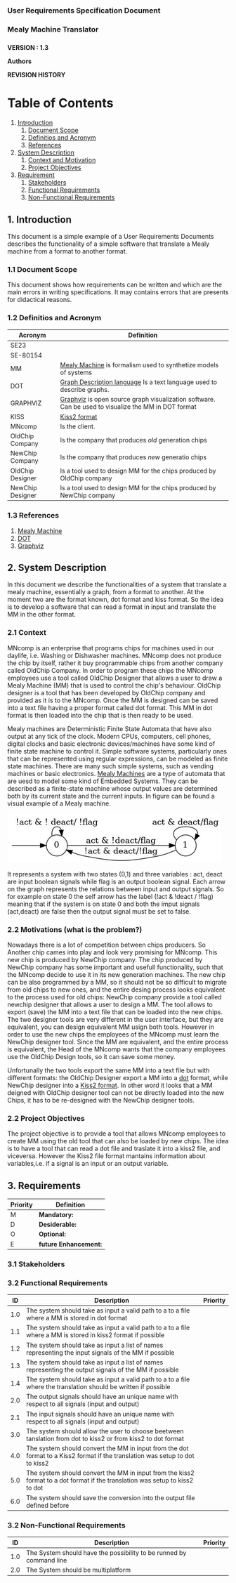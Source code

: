 
### User Requirements Specification Document
### Mealy Machine Translator
#####


**VERSION : 1.3**

**Authors**  


**REVISION HISTORY**



# Table of Contents

1. [Introduction](#p1)
	1. [Document Scope](#sp1.1)
	2. [Definitios and Acronym](#sp1.2) 
	3. [References](#sp1.3)
2. [System Description](#p2)
	1. [Context and Motivation](#sp2.1)
	2. [Project Objectives](#sp2.2)
3. [Requirement](#p3)
 	1. [Stakeholders](#sp3.1)
 	2. [Functional Requirements](#sp3.2)
 	3. [Non-Functional Requirements](#sp3.3)
  
  

<a name="p1"></a>

## 1. Introduction

<a name="sp1.1"></a>
This document is a simple example of a User Requirements Documents  describes the functionality of a simple software that translate a Mealy machine from a format to another format.

### 1.1 Document Scope

This document shows how requirements can be written and which are the main errors in writing specifications. It may contains errors that are presents for didactical reasons. 

### 1.2 Definitios and Acronym


| Acronym				| Definition | 
| ------------------------------------- | ----------- | 
| SE23                                  | |
| SE-80154                              | |
| MM                                    | [Mealy Machine](https://en.wikipedia.org/wiki/Mealy_machine) is formalism used to synthetize models of systems|
| DOT                                   | [Graph Description language](https://en.wikipedia.org/wiki/DOT_%28graph_description_language%29) Is a text language used to describe graphs.|
| GRAPHVIZ                              | [Graphviz](https://www.graphviz.org/) is open source graph visualization software. Can be used to visualize the MM in DOT format|
| KISS                                  |[Kiss2 format](https://automata.cs.ru.nl/BenchmarkCircuits/Kiss) |
| MNcomp                                |Is the client. |
| OldChip Company                       |Is the company that produces *old* generation chips|
| NewChip Company                       |Is the company that produces  *new* generatio chips|
| OldChip Designer                      |Is a tool used to design MM for the chips produced by OldChip company|
| NewChip Designer                      |Is a tool used to design MM for the chips produced by NewChip company|



<a name="sp1.3"></a>

### 1.3 References 

<a name="p2"></a>

1. [Mealy Machine](https://en.wikipedia.org/wiki/Mealy_machine)
2. [DOT](https://en.wikipedia.org/wiki/DOT_%28graph_description_language%29)
3. [Graphviz](https://www.graphviz.org/) 


## 2. System Description

<a name="sp2.15"></a>

In this document we describe the functionalities of a system that translate a mealy machine, essentially a graph, from a format to another. At the moment two are the format known, dot format and kiss format. So the idea is to develop a software that can read a format in input and translate the MM in the other format. 

### 2.1 Context
<a name="sp2.2"></a>

MNcomp is an enterprise that programs chips for machines used in our daylife, i.e. Washing or Dishwasher machines. MNcomp does not produce the chip by itself, rather it buy programmable chips from another company called OldChip Company. In order to program these chips the MNcomp employees use a tool called OldChip Designer that allows a user to draw a Mealy Machine (MM) that is used to control the chip's behaviour. OldChip designer is a tool that has been developed by OldChip company and provided as it is to the MNcomp. Once the MM is designed can be saved into a text file having a proper format called dot format. This MM in dot format is then loaded into the chip that is then ready to be used.

Mealy machines are Deterministic Finite State Automata that have also output at any tick of the clock. Modern CPUs, computers, cell phones, digital clocks and basic electronic devices/machines have some kind of finite state machine to control it. Simple software systems, particularly ones that can be represented using regular expressions, can be modeled as finite state machines. There are many such simple systems, such as vending machines or basic electronics.
[Mealy Machines](https://en.wikipedia.org/wiki/Mealy_machine) are a type of automata that are uesd to model some kind of Embedded Systems. They can be described as a finite-state machine whose output values are determined both by its current state and the current inputs. In figure can be found a visual example of a Mealy machine.

![Example of Mealy Machine](imgs/acc.jpg "Example of a mealy machine")

It represents a system with two states (0,1) and three variables : act, deact are input boolean signals while flag is an output boolean signal. Each arrow on the graph represents the relations between input and output signals. So for example on state 0 the self arrow has the label (!act & !deact / !flag) meaning that if the system is on state 0 and both the imput signals (act,deact) are false then the output signal must be set to false.

### 2.2 Motivations (what is the problem?)
Nowadays there is a lot of competition between chips producers. So Another chip cames into play and look very promising for MNcomp. This new chip is produced by NewChip company. The chip produced by NewChip company has some important and usefull functionality, such that the MNcomp decide to use it in its new generation machines. The new chip can be also programmed by a MM, so it should not be so difficult to migrate from old chips to new ones, and the entire desing process looks equivalent to the process used for  old chips: NewChip company provide a tool called  newchip designer that allows a user to design a MM. The tool allows to export (save) the MM into a text file that can be loaded into the new chips. The two designer tools are very different in the  user interface, but they are equivalent, you can design equivalent MM usign both tools. However in order to use the new chips the employees of the MNcomp must learn the NewChip designer tool. Since the MM are equivalent, and the entire process is equivalent, the Head of the MNcomp wants that the company employees use the OldChip Design tools, so it can save some money.

Unfortunally the two tools export the same MM into a text file but with different formats: the OldChip Designer export a MM into a [dot](https://en.wikipedia.org/wiki/DOT_%28graph_description_language%29) format, while NewChip designer into a [Kiss2 format](https://automata.cs.ru.nl/BenchmarkCircuits/Kiss). In other word it looks that a MM deigned with OldChip designer tool can not be directly loaded into the new Chips, it has to be re-designed with the NewChip designer tools.

### 2.2 Project Objectives 

<a name="p3"></a>

The project objective is to provide a tool that allows MNcomp employees to create MM using the old tool that can also be loaded by new chips. The idea is to have a tool that can read a dot file and traslate it into a kiss2 file, and viceversa. However the Kiss2 file format mantains information about variables,i.e. if a signal is an input or an output variable. 

## 3. Requirements

| Priority | Definition | 
| --------------- | ----------- | 
| M | **Mandatory:**   |
| D | **Desiderable:** |
| O | **Optional:**    |
| E | **future Enhancement:** |

<a name="sp3.1"></a>

### 3.1 Stakeholders

<a name="sp3.2"></a>


### 3.2 Functional Requirements 

| ID | Description | Priority |
| --------------- | ----------- | ---------- | 
| 1.0 |  The system should take as input a valid path to a to a file where a MM is stored in dot format | |
| 1.1 |  The system should take as input a valid path to a to a file where a MM is stored in kiss2 format if possible | |
| 1.2 |  The system should take as input a list of names representing the input signals of the MM if possible| |
| 1.3 |  The system should take as input a list of names representing the output signals of the MM if possible| |
| 1.4 |  The system should take as input a valid path to a to a file where the translation should be written if possible| |
| 2.0 |  The output signals should have an unique name with respect to all signals (input and output)| |
| 2.1 |  The input signals should have an unique name with respect to all signals (input and output)| |
| 3.0 |  The system should allow the user to choose beetween tanslation from dot to kiss2 or from kiss2 to dot format| |
| 4.0 |  The system should convert the MM in input from the dot format to a Kiss2 format if the translation was setup to dot to kiss2 | |
| 5.0 |  The system should convert the MM in input from the kiss2 format to a dot format if the translation was setup to kiss2 to dot | |
| 6.0 |  The system should save the conversion into the output file defined before | |



<a name="sp3.3"></a>
### 3.2 Non-Functional Requirements 
 
| ID | Description | Priority |
| --------------- | ----------- | ---------- | 
| 1.0 |  The System should have the possibility to be runned by command line| |
| 2.0 |  The System should be multiplatform| |
